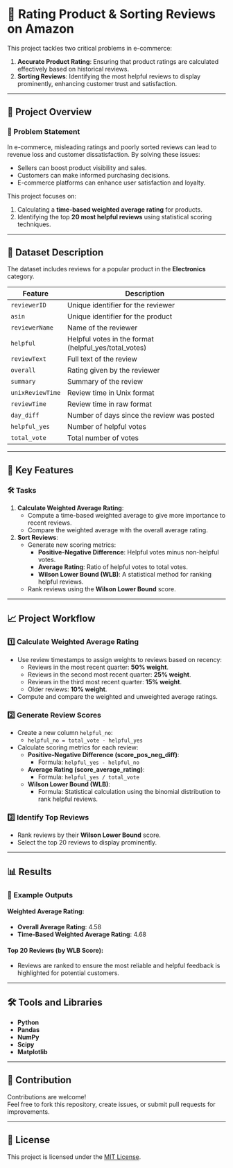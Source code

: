 # 🌟 Rating Product & Sorting Reviews on Amazon

This project tackles two critical problems in e-commerce:
1. **Accurate Product Rating**: Ensuring that product ratings are calculated effectively based on historical reviews.
2. **Sorting Reviews**: Identifying the most helpful reviews to display prominently, enhancing customer trust and satisfaction.

---

## 🚀 Project Overview

### 📝 Problem Statement
In e-commerce, misleading ratings and poorly sorted reviews can lead to revenue loss and customer dissatisfaction. By solving these issues:
- Sellers can boost product visibility and sales.
- Customers can make informed purchasing decisions.
- E-commerce platforms can enhance user satisfaction and loyalty.

This project focuses on:
1. Calculating a **time-based weighted average rating** for products.
2. Identifying the top **20 most helpful reviews** using statistical scoring techniques.

---

## 📂 Dataset Description

The dataset includes reviews for a popular product in the **Electronics** category.

| Feature         | Description                                                       |
|-----------------|-------------------------------------------------------------------|
| `reviewerID`    | Unique identifier for the reviewer                                |
| `asin`          | Unique identifier for the product                                 |
| `reviewerName`  | Name of the reviewer                                              |
| `helpful`       | Helpful votes in the format (helpful_yes/total_votes)             |
| `reviewText`    | Full text of the review                                           |
| `overall`       | Rating given by the reviewer                                      |
| `summary`       | Summary of the review                                             |
| `unixReviewTime`| Review time in Unix format                                        |
| `reviewTime`    | Review time in raw format                                         |
| `day_diff`      | Number of days since the review was posted                        |
| `helpful_yes`   | Number of helpful votes                                           |
| `total_vote`    | Total number of votes                                             |

---

## 🔧 Key Features

### 🛠 Tasks

1. **Calculate Weighted Average Rating**:
   - Compute a time-based weighted average to give more importance to recent reviews.
   - Compare the weighted average with the overall average rating.
2. **Sort Reviews**:
   - Generate new scoring metrics:
     - **Positive-Negative Difference**: Helpful votes minus non-helpful votes.
     - **Average Rating**: Ratio of helpful votes to total votes.
     - **Wilson Lower Bound (WLB)**: A statistical method for ranking helpful reviews.
   - Rank reviews using the **Wilson Lower Bound** score.

---

## 📈 Project Workflow

### 1️⃣ Calculate Weighted Average Rating
- Use review timestamps to assign weights to reviews based on recency:
  - Reviews in the most recent quarter: **50% weight**.
  - Reviews in the second most recent quarter: **25% weight**.
  - Reviews in the third most recent quarter: **15% weight**.
  - Older reviews: **10% weight**.
- Compute and compare the weighted and unweighted average ratings.

### 2️⃣ Generate Review Scores
- Create a new column `helpful_no`:
  - `helpful_no = total_vote - helpful_yes`
- Calculate scoring metrics for each review:
  - **Positive-Negative Difference (score_pos_neg_diff)**:
    - Formula: `helpful_yes - helpful_no`
  - **Average Rating (score_average_rating)**:
    - Formula: `helpful_yes / total_vote`
  - **Wilson Lower Bound (WLB)**:
    - Formula: Statistical calculation using the binomial distribution to rank helpful reviews.

### 3️⃣ Identify Top Reviews
- Rank reviews by their **Wilson Lower Bound** score.
- Select the top 20 reviews to display prominently.

---

## 📊 Results

### 🎯 Example Outputs

#### Weighted Average Rating:
- **Overall Average Rating**: 4.58  
- **Time-Based Weighted Average Rating**: 4.68  

#### Top 20 Reviews (by WLB Score):
- Reviews are ranked to ensure the most reliable and helpful feedback is highlighted for potential customers.

---

## 🛠 Tools and Libraries

- **Python**  
- **Pandas**  
- **NumPy**  
- **Scipy**  
- **Matplotlib**  

---

## 🌟 Contribution

Contributions are welcome!  
Feel free to fork this repository, create issues, or submit pull requests for improvements.

---

## 📜 License

This project is licensed under the [MIT License](LICENSE).
